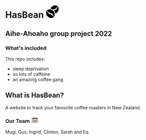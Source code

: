 # HasBean <img src='server/public/img/coffee-beans-icon.png' width=40>

## **Aihe-Ahoaho group project 2022**

### What's included

This repo includes:

* sleep deprivation
* so lots of caffeine
* an amazing coffee gang

## **What is HasBean?**
A website to track your favourite coffee roasters in New Zealand.

### **Our Team** <img src='server/public/img/coffee.png' width=25>

Mugi, Gus, Ingrid, Clinton, Sarah and Eq 
